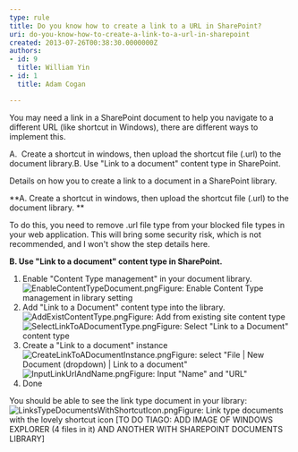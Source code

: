 ```yaml
---
type: rule
title: Do you know how to create a link to a URL in SharePoint?
uri: do-you-know-how-to-create-a-link-to-a-url-in-sharepoint
created: 2013-07-26T00:38:30.0000000Z
authors:
- id: 9
  title: William Yin
- id: 1
  title: Adam Cogan

---
```


 You may need a link in a SharePoint document to help you navigate to a different URL (like shortcut in Windows), there are different ways to implement this.


A.  Create a shortcut in windows, then upload the shortcut file (.url) to the document library.B. Use "Link to a document" content type in SharePoint.


 
Details on how you to create a link to a document in a SharePoint library.

**A. Create a shortcut in windows, then upload the shortcut file (.url) to the document library. **

To do this, you need to remove .url file type from your blocked file types in your web application. This will bring some security risk, which is not recommended, and I won't show the step details here.

**B. Use "Link to a document" content type in SharePoint.**

1) Enable "Content Type management" in your document library.
![EnableContentTypeDocument.png](/PublishingImages/EnableContentTypeDocument.png)Figure: Enable Content Type management in library setting
2) Add "Link to a Document" content type into the library.
![AddExistContentType.png](/PublishingImages/AddExistContentType.png)Figure: Add from existing site content type![SelectLinkToADocumentType.png](/PublishingImages/SelectLinkToADocumentType.png)Figure: Select "Link to a Document" content type
3) Create a "Link to a document" instance
![CreateLinkToADocumentInstance.png](/PublishingImages/CreateLinkToADocumentInstance.png)Figure: select "File | New Document (dropdown) | Link to a document"![InputLinkUrlAndName.png](/PublishingImages/InputLinkUrlAndName.png)Figure: Input "Name" and "URL"
4) Done

You should be able to see the link type document in your library:
![LinksTypeDocumentsWithShortcutIcon.png](/PublishingImages/LinksTypeDocumentsWithShortcutIcon.png)Figure: Link type documents with the lovely shortcut icon
[TO DO TIAGO: ADD IMAGE OF WINDOWS EXPLORER (4 files in it) AND ANOTHER WITH SHAREPOINT DOCUMENTS LIBRARY​] 
